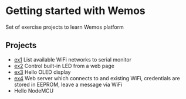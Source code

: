 # Getting started with Wemos #

Set of exercise projects to learn Wemos platform

## Projects ##

- [ex1](ex1/) List available WiFi networks to serial monitor
- [ex2](ex2/) Control built-in LED from a web page
- [ex3](ex3/) Hello OLED display
- [ex4](ex4/) Web server which connects to and existing WiFi, credentials are stored in EEPROM, leave a message via WiFi
- Hello NodeMCU
